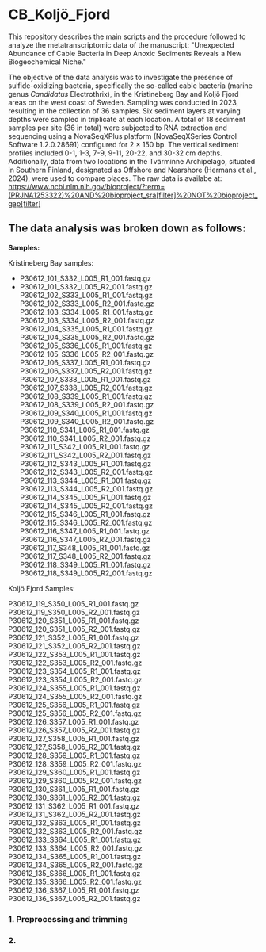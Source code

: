 # CB_Koljö_Fjord
This repository describes the main scripts and the procedure followed to analyze the metatranscriptomic data of the manuscript: "Unexpected Abundance of Cable Bacteria in Deep Anoxic Sediments Reveals a New Biogeochemical Niche."

The objective of the data analysis was to investigate the presence of sulfide-oxidizing bacteria, specifically the so-called cable bacteria (marine genus _Candidatus_ Electrothrix), in the Kristineberg Bay and Koljö Fjord areas on the west coast of Sweden. Sampling was conducted in 2023, resulting in the collection of 36 samples. Six sediment layers at varying depths were sampled in triplicate at each location. A total of 18 sediment samples per site (36 in total) were subjected to RNA extraction and sequencing using a NovaSeqXPlus platform (NovaSeqXSeries Control Software 1.2.0.28691) configured for 2 × 150 bp. The vertical sediment profiles included 0-1, 1-3, 7-9, 9-11, 20-22, and 30-32 cm depths. Additionally, data from two locations in the Tvärminne Archipelago, situated in Southern Finland, designated as Offshore and Nearshore (Hermans et al., 2024), were used to compare places.
The raw data is availabe at: https://www.ncbi.nlm.nih.gov/bioproject/?term=(PRJNA1253322)%20AND%20bioproject_sra[filter]%20NOT%20bioproject_gap[filter]

## The data analysis was broken down as follows:

**Samples:**

Kristineberg Bay samples:

  - P30612_101_S332_L005_R1_001.fastq.gz
  - P30612_101_S332_L005_R2_001.fastq.gz
  P30612_102_S333_L005_R1_001.fastq.gz
  P30612_102_S333_L005_R2_001.fastq.gz
  P30612_103_S334_L005_R1_001.fastq.gz
  P30612_103_S334_L005_R2_001.fastq.gz
  P30612_104_S335_L005_R1_001.fastq.gz
  P30612_104_S335_L005_R2_001.fastq.gz
  P30612_105_S336_L005_R1_001.fastq.gz
  P30612_105_S336_L005_R2_001.fastq.gz
  P30612_106_S337_L005_R1_001.fastq.gz
  P30612_106_S337_L005_R2_001.fastq.gz
  P30612_107_S338_L005_R1_001.fastq.gz
  P30612_107_S338_L005_R2_001.fastq.gz
  P30612_108_S339_L005_R1_001.fastq.gz
  P30612_108_S339_L005_R2_001.fastq.gz
  P30612_109_S340_L005_R1_001.fastq.gz
  P30612_109_S340_L005_R2_001.fastq.gz
  P30612_110_S341_L005_R1_001.fastq.gz
  P30612_110_S341_L005_R2_001.fastq.gz
  P30612_111_S342_L005_R1_001.fastq.gz
  P30612_111_S342_L005_R2_001.fastq.gz
  P30612_112_S343_L005_R1_001.fastq.gz
  P30612_112_S343_L005_R2_001.fastq.gz
  P30612_113_S344_L005_R1_001.fastq.gz
  P30612_113_S344_L005_R2_001.fastq.gz
  P30612_114_S345_L005_R1_001.fastq.gz
  P30612_114_S345_L005_R2_001.fastq.gz
  P30612_115_S346_L005_R1_001.fastq.gz
  P30612_115_S346_L005_R2_001.fastq.gz
  P30612_116_S347_L005_R1_001.fastq.gz
  P30612_116_S347_L005_R2_001.fastq.gz
  P30612_117_S348_L005_R1_001.fastq.gz
  P30612_117_S348_L005_R2_001.fastq.gz
  P30612_118_S349_L005_R1_001.fastq.gz
  P30612_118_S349_L005_R2_001.fastq.gz

Koljö Fjord Samples:

P30612_119_S350_L005_R1_001.fastq.gz
P30612_119_S350_L005_R2_001.fastq.gz
P30612_120_S351_L005_R1_001.fastq.gz
P30612_120_S351_L005_R2_001.fastq.gz
P30612_121_S352_L005_R1_001.fastq.gz
P30612_121_S352_L005_R2_001.fastq.gz
P30612_122_S353_L005_R1_001.fastq.gz
P30612_122_S353_L005_R2_001.fastq.gz
P30612_123_S354_L005_R1_001.fastq.gz
P30612_123_S354_L005_R2_001.fastq.gz
P30612_124_S355_L005_R1_001.fastq.gz
P30612_124_S355_L005_R2_001.fastq.gz
P30612_125_S356_L005_R1_001.fastq.gz
P30612_125_S356_L005_R2_001.fastq.gz
P30612_126_S357_L005_R1_001.fastq.gz
P30612_126_S357_L005_R2_001.fastq.gz
P30612_127_S358_L005_R1_001.fastq.gz
P30612_127_S358_L005_R2_001.fastq.gz
P30612_128_S359_L005_R1_001.fastq.gz
P30612_128_S359_L005_R2_001.fastq.gz
P30612_129_S360_L005_R1_001.fastq.gz
P30612_129_S360_L005_R2_001.fastq.gz
P30612_130_S361_L005_R1_001.fastq.gz
P30612_130_S361_L005_R2_001.fastq.gz
P30612_131_S362_L005_R1_001.fastq.gz
P30612_131_S362_L005_R2_001.fastq.gz
P30612_132_S363_L005_R1_001.fastq.gz
P30612_132_S363_L005_R2_001.fastq.gz
P30612_133_S364_L005_R1_001.fastq.gz
P30612_133_S364_L005_R2_001.fastq.gz
P30612_134_S365_L005_R1_001.fastq.gz
P30612_134_S365_L005_R2_001.fastq.gz
P30612_135_S366_L005_R1_001.fastq.gz
P30612_135_S366_L005_R2_001.fastq.gz
P30612_136_S367_L005_R1_001.fastq.gz
P30612_136_S367_L005_R2_001.fastq.gz

### 1. Preprocessing and trimming 

### 2. 

